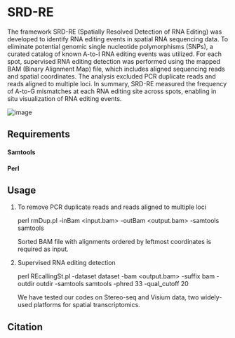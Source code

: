 # SRD-RE

The framework SRD-RE (Spatially Resolved Detection of RNA Editing) was developed to identify RNA editing events in spatial RNA sequencing data. To eliminate potential genomic single nucleotide polymorphisms (SNPs), a curated catalog of known A-to-I RNA editing events was utilized. For each spot, supervised RNA editing detection was performed using the mapped BAM (Binary Alignment Map) file, which includes aligned sequencing reads and spatial coordinates. The analysis excluded PCR duplicate reads and reads aligned to multiple loci. In summary, SRD-RE measured the frequency of A-to-G mismatches at each RNA editing site across spots, enabling in situ visualization of RNA editing events.

![image](https://github.com/user-attachments/assets/a2e7c5a6-df2d-4d0d-96ce-c00f174e0ab7)

## Requirements

#### Samtools
#### Perl


## Usage

1. To remove PCR duplicate reads and reads aligned to multiple loci
   
   perl rmDup.pl -inBam <input.bam> -outBam <output.bam> -samtools samtools

   Sorted BAM file with alignments ordered by leftmost coordinates is required as input.
   
2. Supervised RNA editing detection

   perl REcallingSt.pl -dataset dataset -bam <output.bam> -suffix bam -outdir outdir -samtools samtools -phred 33 -qual_cutoff 20

   We have tested our codes on Stereo-seq and Visium data, two widely-used platforms for spatial transcriptomics.

## Citation

   
   

